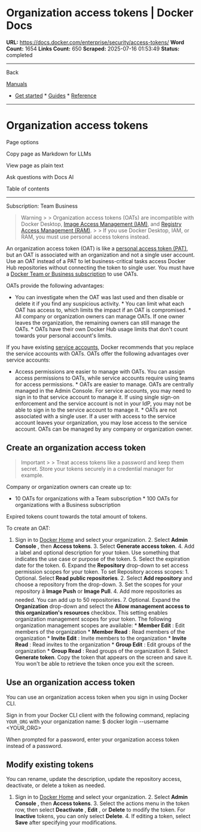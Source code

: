 # Organization access tokens | Docker Docs

**URL:** https://docs.docker.com/enterprise/security/access-tokens/
**Word Count:** 1654
**Links Count:** 650
**Scraped:** 2025-07-16 01:53:49
**Status:** completed

---

Back

[Manuals](https://docs.docker.com/manuals/)

  * [Get started](https://docs.docker.com/get-started/)   * [Guides](https://docs.docker.com/guides/)   * [Reference](https://docs.docker.com/reference/)

* * *

# Organization access tokens

Page options

Copy page as Markdown for LLMs

View page as plain text

Ask questions with Docs AI

Table of contents

* * *

Subscription: Team Business

> Warning >  > Organization access tokens \(OATs\) are incompatible with Docker Desktop, [Image Access Management \(IAM\)](https://docs.docker.com/enterprise/security/hardened-desktop/image-access-management/), and [Registry Access Management \(RAM\)](https://docs.docker.com/enterprise/security/hardened-desktop/registry-access-management/). >  > If you use Docker Desktop, IAM, or RAM, you must use personal access tokens instead.

An organization access token \(OAT\) is like a [personal access token \(PAT\)](https://docs.docker.com/security/for-developers/access-tokens/), but an OAT is associated with an organization and not a single user account. Use an OAT instead of a PAT to let business-critical tasks access Docker Hub repositories without connecting the token to single user. You must have a [Docker Team or Business subscription](https://docs.docker.com/subscription/core-subscription/details/) to use OATs.

OATs provide the following advantages:

  * You can investigate when the OAT was last used and then disable or delete it if you find any suspicious activity.   * You can limit what each OAT has access to, which limits the impact if an OAT is compromised.   * All company or organization owners can manage OATs. If one owner leaves the organization, the remaining owners can still manage the OATs.   * OATs have their own Docker Hub usage limits that don't count towards your personal account's limits.

If you have existing [service accounts](https://docs.docker.com/docker-hub/service-accounts/), Docker recommends that you replace the service accounts with OATs. OATs offer the following advantages over service accounts:

  * Access permissions are easier to manage with OATs. You can assign access permissions to OATs, while service accounts require using teams for access permissions.   * OATs are easier to manage. OATs are centrally managed in the Admin Console. For service accounts, you may need to sign in to that service account to manage it. If using single sign-on enforcement and the service account is not in your IdP, you may not be able to sign in to the service account to manage it.   * OATs are not associated with a single user. If a user with access to the service account leaves your organization, you may lose access to the service account. OATs can be managed by any company or organization owner.

## Create an organization access token

> Important >  > Treat access tokens like a password and keep them secret. Store your tokens securely in a credential manager for example.

Company or organization owners can create up to:

  * 10 OATs for organizations with a Team subscription   * 100 OATs for organizations with a Business subscription

Expired tokens count towards the total amount of tokens.

To create an OAT:

  1. Sign in to [Docker Home](https://app.docker.com/) and select your organization.   2. Select **Admin Console** , then **Access tokens**.   3. Select **Generate access token**.   4. Add a label and optional description for your token. Use something that indicates the use case or purpose of the token.   5. Select the expiration date for the token.   6. Expand the **Repository** drop-down to set access permission scopes for your token. To set Repository access scopes:      1. Optional. Select **Read public repositories**.      2. Select **Add repository** and choose a repository from the drop-down.      3. Set the scopes for your repository â **Image Push** or **Image Pull**.      4. Add more repositories as needed. You can add up to 50 repositories.   7. Optional. Expand the **Organization** drop-down and select the **Allow management access to this organization's resources** checkbox. This setting enables organization management scopes for your token. The following organization management scopes are available:      * **Member Edit** : Edit members of the organization      * **Member Read** : Read members of the organization      * **Invite Edit** : Invite members to the organization      * **Invite Read** : Read invites to the organization      * **Group Edit** : Edit groups of the organization      * **Group Read** : Read groups of the organization   8. Select **Generate token**. Copy the token that appears on the screen and save it. You won't be able to retrieve the token once you exit the screen.

## Use an organization access token

You can use an organization access token when you sign in using Docker CLI.

Sign in from your Docker CLI client with the following command, replacing `YOUR_ORG` with your organization name:               $ docker login --username <YOUR_ORG>     

When prompted for a password, enter your organization access token instead of a password.

## Modify existing tokens

You can rename, update the description, update the repository access, deactivate, or delete a token as needed.

  1. Sign in to [Docker Home](https://app.docker.com/) and select your organization.   2. Select **Admin Console** , then **Access tokens**.   3. Select the actions menu in the token row, then select **Deactivate** , **Edit** , or **Delete** to modify the token. For **Inactive** tokens, you can only select **Delete**.   4. If editing a token, select **Save** after specifying your modifications.